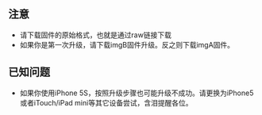 ## 注意

* 请下载固件的原始格式，也就是通过raw链接下载
* 如果你是第一次升级，请下载imgB固件升级。反之则下载imgA固件。

## 已知问题

* 如果你使用iPhone 5S，按照升级步骤也可能升级不成功。请更换为iPhone5或者iTouch/iPad mini等其它设备尝试，含泪提醒各位。
